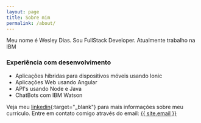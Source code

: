 ```yaml
---
layout: page
title: Sobre mim
permalink: /about/
---
```


Meu nome é Wesley Dias. 
Sou FullStack Developer.
Atualmente trabalho na IBM

### Experiência com desenvolvimento 
* Aplicações híbridas para dispositivos móveis usando Ionic
* Aplicações Web usando Angular
* API's usando Node e Java
* ChatBots com IBM Watson


Veja meu [linkedin]{:target="_blank"} para mais informações sobre meu currículo.
Entre em contato comigo através do email: <a href="mailto:{{ site.email}}">{{ site.email }}</a>


[linkedin]:    https://linkedin.com/in/wesley-luan/